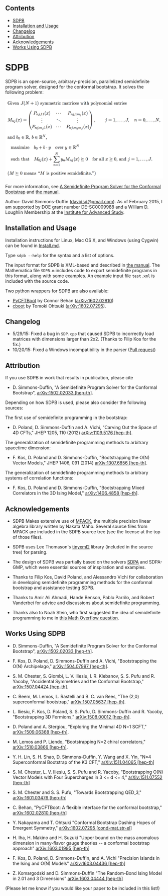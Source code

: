 ## Contents

* [SDPB](#sdpb)
* [Installation and Usage](#installation-and-usage)
* [Changelog](#changelog)
* [Attribution](#attribution)
* [Acknowledgements](#acknowledgements)
* [Works Using SDPB](#works-using-sdpb)

# SDPB

SDPB is an open-source, arbitrary-precision, parallelized semidefinite
program solver, designed for the conformal bootstrap. It solves the following problem:

![maximize:  b_0 + \sum_n b_n y_n over (y_1,...,y_N), such that: M_{0j}(x) + \sum_n y_n M_{nj}(x) is positive semidefinite for all x >= 0 and 1 <= j <= J, where each M_{nj}(x) is a polynomial matrix in x.](/docs/SDPB-PMP-Description.png?raw=true)

For more information, see [A Semidefinite Program Solver for the Conformal Bootstrap](http://arxiv.org/abs/1502.02033)
and [the manual](/docs/SDPB-Manual.pdf).

Author: David Simmons-Duffin (davidsd@gmail.com). As of February 2015, I am
supported by DOE grant number DE-SC0009988 and a William D. Loughlin Membership
at the [Institute for Advanced Study](http://sns.ias.edu).

## Installation and Usage

Installation instructions for Linux, Mac OS X, and Windows (using Cygwin)
 can be found in [Install.md](Install.md).

Type `sdpb --help` for the syntax and a list of options.

The input format for SDPB is XML-based and described in
[the manual](/docs/SDPB-Manual.pdf).
The Mathematica file `SDPB.m` includes code to export semidefinite
programs in this format, along with some examples. An example input
file `test.xml` is included with the source code.

Two python wrappers for SDPB are also available:

- [PyCFTBoot](https://github.com/cbehan/pycftboot) by Connor Behan ([arXiv:1602.02810](http://arxiv.org/abs/arXiv:1602.02810))
- [cboot](https://github.com/tohtsky/cboot) by Tomoki Ohtsuki ([arXiv:1602.07295](http://arxiv.org/abs/arXiv:1602.07295)).

## Changelog

- 5/29/15: Fixed a bug in `SDP.cpp` that caused SDPB to incorrectly load
  matrices with dimensions larger than 2x2. (Thanks to Filip Kos for
  the fix.)
- 10/20/15: Fixed a Windows incompatibility in the parser ([Pull request](https://github.com/davidsd/sdpb/pull/8))

## Attribution

If you use SDPB in work that results in publication, please cite

- D. Simmons-Duffin, "A Semidefinite Program Solver for the
  Conformal Bootstrap", [arXiv:1502.02033 \[hep-th\]](http://arxiv.org/abs/1502.02033).

Depending on how SDPB is used, please also consider the following sources:

The first use of semidefinite programming in the bootstrap:

- D. Poland, D. Simmons-Duffin and A. Vichi, "Carving Out the Space of
  4D CFTs," JHEP 1205, 110 (2012) [arXiv:1109.5176 \[hep-th\]](http://arxiv.org/abs/1109.5176).

The generalization of semidefinite programming methods to arbitrary
spacetime dimension:

- F. Kos, D. Poland and D. Simmons-Duffin, "Bootstrapping the O(N)
  Vector Models," JHEP 1406, 091 (2014) [arXiv:1307.6856 \[hep-th\]](http://arxiv.org/abs/1307.6856).

The generalization of semidefinite programming methods to arbitrary
systems of correlation functions:

- F. Kos, D. Poland and D. Simmons-Duffin, "Bootstrapping Mixed
  Correlators in the 3D Ising Model," [arXiv:1406.4858 \[hep-th\]](http://arxiv.org/abs/1406.4858).

## Acknowledgements

- SDPB Makes extensive use of [MPACK](http://mplapack.sourceforge.net/), the multiple precision linear algebra library written by Nakata Maho.  Several source files from MPACK are included in the SDPB source tree (see the license at the top of those files).

- SDPB uses Lee Thomason's [tinyxml2](http://www.grinninglizard.com/tinyxml2/) library (included in the source tree) for parsing.

- The design of SDPB was partially based on the solvers [SDPA](http://sdpa.sourceforge.net/) and SDPA-GMP, which were essential sources of inspiration and examples.

- Thanks to Filip Kos, David Poland, and Alessandro Vichi for collaboration in developing semidefinite programming methods for the conformal bootstrap and assistance testing SDPB.

- Thanks to Amir Ali Ahmadi, Hande Benson, Pablo Parrilo, and Robert Vanderbei for advice and discussions about semidefinite programming.

- Thanks also to Noah Stein, who first suggested the idea of semidefinite programming to me in [this Math Overflow question](http://mathoverflow.net/questions/33242/continuous-linear-programming-estimating-a-solution).

## Works Using SDPB

- D. Simmons-Duffin,
  "A Semidefinite Program Solver for the Conformal Bootstrap",
  [arXiv:1502.02033 [hep-th]](http://arxiv.org/abs/1502.02033).

- F. Kos, D. Poland, D. Simmons-Duffin and A. Vichi,
  "Bootstrapping the O(N) Archipelago,"
  [arXiv:1504.07997 [hep-th]](http://arxiv.org/abs/1504.07997).

- S. M. Chester, S. Giombi, L. V. Iliesiu, I. R. Klebanov, S. S. Pufu and R. Yacoby,
  "Accidental Symmetries and the Conformal Bootstrap,"
  [arXiv:1507.04424 [hep-th]](http://arxiv.org/abs/1507.04424).

- C. Beem, M. Lemos, L. Rastelli and B. C. van Rees,
  "The (2,0) superconformal bootstrap,"
  [arXiv:1507.05637 [hep-th]](http://arxiv.org/abs/1507.05637).

- L. Iliesiu, F. Kos, D. Poland, S. S. Pufu, D. Simmons-Duffin and R. Yacoby,
  "Bootstrapping 3D Fermions,"
  [arXiv:1508.00012 [hep-th]](http://arxiv.org/abs/1508.00012).

- D. Poland and A. Stergiou,
  "Exploring the Minimal 4D N=1 SCFT,"
  [arXiv:1509.06368 [hep-th]](http://arxiv.org/abs/1509.06368).

-  M. Lemos and P. Liendo,
  "Bootstrapping N=2 chiral correlators,"
  [arXiv:1510.03866 [hep-th]](http://arxiv.org/abs/1510.03866).

- Y. H. Lin, S. H. Shao, D. Simmons-Duffin, Y. Wang and X. Yin,
  "N=4 Superconformal Bootstrap of the K3 CFT,"
  [arXiv:1511.04065 [hep-th]](http://arxiv.org/abs/arXiv:1511.04065)

- S. M. Chester, L. V. Iliesiu, S. S. Pufu and R. Yacoby,
  "Bootstrapping O(N) Vector Models with Four Supercharges in 3 <= d <= 4,"
  [arXiv:1511.07552 [hep-th]](http://arxiv.org/abs/arXiv:1511.07552)

- S. M. Chester and S. S. Pufu,
  "Towards Bootstrapping QED_3,"
  [arXiv:1601.03476 [hep-th]](http://arxiv.org/abs/arXiv:1601.03476)

- C. Behan,
  "PyCFTBoot: A flexible interface for the conformal bootstrap,"
  [arXiv:1602.02810 [hep-th]](http://arxiv.org/abs/arXiv:1602.02810)

- Y. Nakayama and T. Ohtsuki
  "Conformal Bootstrap Dashing Hopes of Emergent Symmetry,"
  [arXiv:1602.07295 [cond-mat.str-el]](http://arxiv.org/abs/arXiv:1602.07295)

- H. Iha, H. Makino and H. Suzuki
  "Upper bound on the mass anomalous dimension in many-flavor gauge theories -- a conformal bootstrap approach"
  [arXiv:1603.01995 [hep-th]](http://arxiv.org/abs/1603.01995)

- F. Kos, D. Poland, D. Simmons-Duffin, and A. Vichi
  "Precision Islands in the Ising and O(N) Models"
  [arXiv:1603.04436 [hep-th]](http://arxiv.org/abs/1603.04436)

- Z. Komargodski and D. Simmons-Duffin
  "The Random-Bond Ising Model in 2.01 and 3 Dimensions"
  [arXiv:1603.04444 [hep-th]](http://arxiv.org/abs/1603.04444)

(Please let me know if you would like your paper to be included in this list!)
